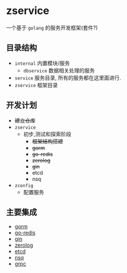 # zservice
一个基于 `golang` 的服务开发框架(套件?)

## 目录结构
- `internal` 内置模块/服务
    - `dbservice` 数据相关处理的服务
- `service` 服务目录, 所有的服务都在这里面进行.
- `zservice` 框架目录

## 开发计划
- ~~建立仓库~~
- `zservice`
    - 初步,测试和探索阶段
        - ~~框架结构搭建~~
        - ~~gorm~~
        - ~~go-redis~~
        - ~~zerolog~~
        - ~~gin~~
        - etcd
        - nsq
- `zconfig`
    - 配置服务

## 主要集成
- [gorm](https://gorm.io)
- [go-redis](https://redis.uptrace.dev)
- [gin](https://gin-gonic.com)
- [zerolog](https://github.com/rs/zerolog)
- [etcd](https://etcd.io)
- [nsq](https://nsq.io)
- [grpc](https://grpc.io)